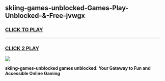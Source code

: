 
## skiing-games-unblocked-Games-Play-Unblocked-&-Free-jvwgx
<h3>
<a href="https://premium76.site?title=skiing-games-unblocked&ref=24A">CLICK TO PLAY</a></h3>
<hr>

<h3>
<a href="https://premium76.site?title=skiing-games-unblocked&ref=24A">CLICK 2 PLAY</a>
  
</h3>

<a href="https://premium76.site?title=skiing-games-unblocked&ref=24A"><img src="https://clearcache.store/games.png"></a>


**skiing-games-unblocked games unblocked: Your Gateway to Fun and Accessible Online Gaming**
